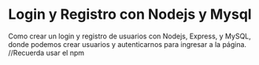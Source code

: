 # Login y Registro con Nodejs y Mysql
Como crear un login y registro de usuarios con Nodejs, Express, y MySQL, donde podemos crear usuarios y autenticarnos para ingresar a la página.
//Recuerda usar el npm